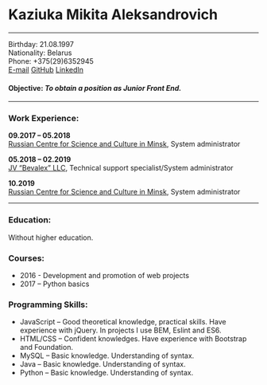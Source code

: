 # Kaziuka Mikita Aleksandrovich
- - - 
Birthday: 21.08.1997  
Nationality: Belarus  
Phone: +375(29)6352945  
[E-mail][1] [GitHub][2] [LinkedIn][3]  

[1]: mailto:niko07335@gmail.com  "Email"
[2]: https://github.com/niko07335/  "GitHub"
[3]: https://linkedin.com/in/nikita-kaziuka/  "LinkedIn"
#### Objective: *To obtain a position as Junior Front End.*
- - -
### Work Experience:
**09.2017 – 05.2018**  
[Russian Centre for Science and Culture in Minsk][4], System administrator

**05.2018 – 02.2019**  
[JV “Bevalex” LLC][5], Technical support specialist/System administrator

**10.2019**  
[Russian Centre for Science and Culture in Minsk][4], System administrator

[4]: http://blr.rs.gov.ru/
[5]: http://bevalex.by
- - -
### Education:
Without higher education.

### Courses:
+ 2016 - Development and promotion of web projects 
+ 2017 – Python basics

### Programming Skills:
+ JavaScript – Good theoretical knowledge, practical skills. Have experience with jQuery. In projects I use BEM, Eslint and ES6. 
+ HTML/CSS – Confident knowledges. Have experience with Bootstrap and Foundation.
+ MySQL – Basic knowledge. Understanding of syntax.
+ Java – Basic knowledge. Understanding of syntax.
+ Python – Basic knowledge. Understanding of syntax.
